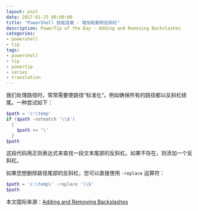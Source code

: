 ```yaml
---
layout: post
date: 2017-01-25 00:00:00
title: "PowerShell 技能连载 - 增加和删除反斜杠"
description: PowerTip of the Day - Adding and Removing Backslashes
categories:
- powershell
- tip
tags:
- powershell
- tip
- powertip
- series
- translation
---
```

我们处理路径时，常常需要使路径“标准化”。例如确保所有的路径都以反斜杠结尾。一种尝试如下：

```powershell
$path = 'c:\temp'
if ($path -notmatch '\\$')
  {
    $path += '\'
  }
$path
```

这段代码用正则表达式来查找一段文本尾部的反斜杠。如果不存在，则添加一个反斜杠。

如果您想删除路径尾部的反斜杠，您可以直接使用 `-replace` 运算符：

```powershell
$path = 'c:\temp\' -replace '\\$'
$path
```

<!--more-->
本文国际来源：[Adding and Removing Backslashes](http://community.idera.com/powershell/powertips/b/tips/posts/adding-and-removing-backslashes)
